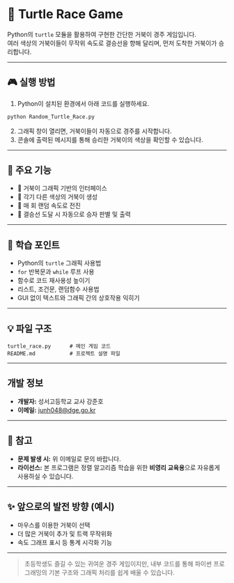 # 🐢 Turtle Race Game

Python의 `turtle` 모듈을 활용하여 구현한 간단한 거북이 경주 게임입니다.  
여러 색상의 거북이들이 무작위 속도로 결승선을 향해 달리며, 먼저 도착한 거북이가 승리합니다.

---

## 🎮 실행 방법

1. Python이 설치된 환경에서 아래 코드를 실행하세요.

```bash
python Random_Turtle_Race.py
```

2. 그래픽 창이 열리면, 거북이들이 자동으로 경주를 시작합니다.
3. 콘솔에 출력된 메시지를 통해 승리한 거북이의 색상을 확인할 수 있습니다.

---

## 📁 주요 기능

- 🐢 거북이 그래픽 기반의 인터페이스
- 🎨 각기 다른 색상의 거북이 생성
- 🎲 매 회 랜덤 속도로 전진
- 🏁 결승선 도달 시 자동으로 승자 판별 및 출력

---

## 🧠 학습 포인트

- Python의 `turtle` 그래픽 사용법
- `for` 반복문과 `while` 루프 사용
- 함수로 코드 재사용성 높이기
- 리스트, 조건문, 랜덤함수 사용법
- GUI 없이 텍스트와 그래픽 간의 상호작용 익히기

---

## 💡 파일 구조

```plaintext
turtle_race.py      # 메인 게임 코드
README.md           # 프로젝트 설명 파일
```

---

## 개발 정보

- **개발자:** 성서고등학교 교사 강준호  
- **이메일:** [junh048@dge.go.kr](mailto:junh048@dge.go.kr)  

---

## 📝 참고

- **문제 발생 시:** 위 이메일로 문의 바랍니다.
- **라이선스:** 본 프로그램은 정렬 알고리즘 학습을 위한 **비영리 교육용**으로 자유롭게 사용하실 수 있습니다.

---

## ✨ 앞으로의 발전 방향 (예시)

- 마우스를 이용한 거북이 선택
- 더 많은 거북이 추가 및 트랙 무작위화
- 속도 그래프 표시 등 통계 시각화 기능

---

> 초등학생도 즐길 수 있는 귀여운 경주 게임이지만, 내부 코드를 통해 파이썬 프로그래밍의 기본 구조와 그래픽 처리를 쉽게 배울 수 있습니다.
